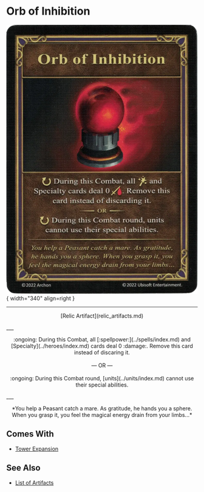 # Orb of Inhibition

![Orb of Inhibition](../assets/artifacts_relic-orb_of_inhibition.webp){ width="340" align=right }
___
<p style="text-align: center;" markdown>[Relic Artifact](relic_artifacts.md)</p>
___
<p style="text-align: center;" markdown>:ongoing: During this Combat, all [:spellpower:](../spells/index.md) and [Specialty](../heroes/index.md) cards deal 0 :damage:. Remove this card instead of discaring it.<br><br>— OR —<br><br> :ongoing: During this Combat round, [units](../units/index.md) cannot use their special abilities.</p>
___
<p style="text-align: center;" markdown>*You help a Peasant catch a mare. As gratitude, he hands you a sphere. When you grasp it, you feel the magical energy drain from your limbs...*</p>


## Comes With

- [Tower Expansion](../content.md)


## See Also

- [List of Artifacts](../artifacts/index.md)
